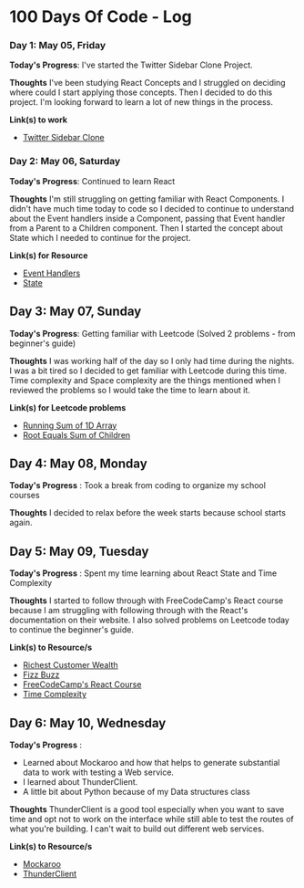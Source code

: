 # 100 Days Of Code - Log

<!-- ### Day 0: February 30, 2016 (Example 1)
##### (delete me or comment me out)

**Today's Progress**: Fixed CSS, worked on canvas functionality for the app.

**Thoughts:** I really struggled with CSS, but, overall, I feel like I am slowly getting better at it. Canvas is still new for me, but I managed to figure out some basic functionality.

**Link to work:** [Calculator App](http://www.example.com)

### Day 0: February 30, 2016 (Example 2)
##### (delete me or comment me out)

**Today's Progress**: Fixed CSS, worked on canvas functionality for the app.

**Thoughts**: I really struggled with CSS, but, overall, I feel like I am slowly getting better at it. Canvas is still new for me, but I managed to figure out some basic functionality.

**Link(s) to work**: [Calculator App](http://www.example.com)
-->


### Day 1: May 05, Friday

**Today's Progress**: I've started the Twitter Sidebar Clone Project.

**Thoughts** I've been studying React Concepts and I struggled on deciding where could I start applying those concepts. Then I decided to do this project. I'm looking forward to learn a lot of new things in the process.

**Link(s) to work**
- [Twitter Sidebar Clone](https://github.com/marifedt/twitter-sidebar-clone)

### Day 2: May 06, Saturday

**Today's Progress**: Continued to learn React

**Thoughts** I'm still struggling on getting familiar with React Components. I didn't have much time today to code so I decided to continue to understand about the Event handlers inside a Component, passing that Event handler from a Parent to a Children component. Then I started the concept about State which I needed to continue for the project.

**Link(s) for Resource**
- [Event Handlers](https://react.dev/learn/responding-to-events)
- [State](https://react.dev/learn/state-a-components-memory)

## Day 3: May 07, Sunday

**Today's Progress**: Getting familiar with Leetcode (Solved 2 problems - from beginner's guide)

**Thoughts** I was working half of the day so I only had time during the nights. I was a bit tired so I decided to get familiar with Leetcode during this time. Time complexity and Space complexity are the things mentioned when I reviewed the problems so I would take the time to learn about it.

**Link(s) for Leetcode problems**
- [Running Sum of 1D Array](https://leetcode.com/problems/running-sum-of-1d-array/)
- [Root Equals Sum of Children](https://leetcode.com/problems/root-equals-sum-of-children/)

## Day 4: May 08, Monday

**Today's Progress** : Took a break from coding to organize my school courses

**Thoughts** I decided to relax before the week starts because school starts again.

## Day 5: May 09, Tuesday

**Today's Progress** : Spent my time learning about React State and Time Complexity

**Thoughts** I started to follow through with FreeCodeCamp's React course because I am struggling with following through with the React's documentation on their website. I also solved problems on Leetcode today to continue the beginner's guide.

**Link(s) to Resource/s**
- [Richest Customer Wealth](https://leetcode.com/problems/richest-customer-wealth/)
- [Fizz Buzz](https://leetcode.com/problems/fizz-buzz/)
- [FreeCodeCamp's React Course](https://www.freecodecamp.org/learn/front-end-development-libraries/#react)
- [Time Complexity](https://www.freecodecamp.org/news/big-o-cheat-sheet-time-complexity-chart/)

## Day 6: May 10, Wednesday

**Today's Progress** : 
- Learned about Mockaroo and how that helps to generate substantial data to work with testing a Web service. 
- I learned about ThunderClient.
- A little bit about Python because of my Data structures class

**Thoughts** ThunderClient is a good tool especially when you want to save time and opt not to work on the interface while still able to test the routes of what you're building. I can't wait to build out different web services.

**Link(s) to Resource/s**
- [Mockaroo](https://mockaroo.com/)
- [ThunderClient](https://www.thunderclient.com/)
